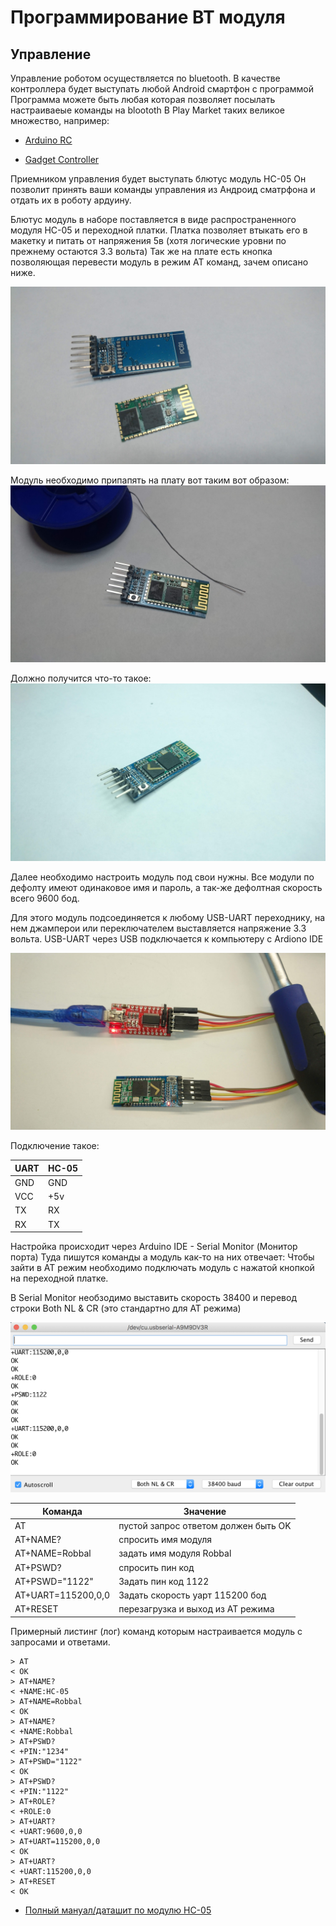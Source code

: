 Программирование BT модуля
===

Управление
---

Управление роботом осуществляется по bluetooth.
В качестве контроллера будет выступать любой Android смартфон с программой
Программа можете быть любая которая позволяет посылать настраиваеые команды на bloototh
В Play Market таких великое множество, например:

- [Arduino RC](https://play.google.com/store/apps/details?id=eu.jahnestacado.arduinorc)

- [Gadget Controller](https://play.google.com/store/apps/details?id=com.krio.gadgetcontroller)

Приемником управления будет выступать блютус модуль HC-05
Он позволит принять ваши команды управления из Андроид сматрфона и отдать их в роботу ардуину.

Блютус модуль в наборе поставляется в виде распространенного модуля HC-05 и переходной платки.
Платка позволяет втыкать его в макетку и питать от напряжения 5в (хотя логические уровни по прежнему остаются 3.3 вольта)
Так же на плате есть кнопка позволяющая перевести модуль в режим AT команд, зачем описано ниже.

![Image](https://raw.githubusercontent.com/minsk-hackerspace/Robbal/master/images/DSC_8933.jpg)

Модуль необходимо припапять на плату вот таким вот образом:
![Image](https://raw.githubusercontent.com/minsk-hackerspace/Robbal/master/images/DSC_8934.jpg)

Должно получится что-то такое:
![Image](https://raw.githubusercontent.com/minsk-hackerspace/Robbal/master/images/DSC_8984.jpg)

Далее необходимо настроить модуль под свои нужны. Все модули по дефолту имеют одинаковое имя и пароль, а так-же дефолтная скорость всего 9600 бод.

Для этого модуль подсоединяется к любому USB-UART переходнику, на нем джамперои или переключателем выставляется напряжение 3.3 вольта. USB-UART через USB подключается к компьютеру с Ardiono IDE

![Image](https://raw.githubusercontent.com/minsk-hackerspace/Robbal/master/images/DSC_8991.jpg)

Подключение такое:

UART | HC-05
--- | ---
GND | GND
VCC | +5v
TX | RX
RX | TX

Настройка происходит через Arduino IDE - Serial Monitor (Монитор порта) Туда пишутся команды а модуль как-то на них отвечает:
Чтобы зайти в AT режим необходимо подключать модуль с нажатой кнопкой на переходной платке.

В Serial Monitor необзодимо выставить скорость 38400 и перевод строки Both NL & CR (это стандартно для AT режима) 

![Image](https://raw.githubusercontent.com/minsk-hackerspace/Robbal/master/images/Screen_29.png)

Команда | Значение
--- | ---
AT | пустой запрос ответом должен быть OK
AT+NAME? | спросить имя модуля
AT+NAME=Robbal | задать имя модуля Robbal
AT+PSWD? | спросить пин код
AT+PSWD="1122" | Задать пин код 1122
AT+UART=115200,0,0 | Задать скорость уарт 115200 бод
AT+RESET | перезагрузка и выход из AT режима

Примерный листинг (лог) команд которым настраивается модуль с запросами и ответами.
```
> AT
< OK
> AT+NAME?
< +NAME:HC-05
> AT+NAME=Robbal
< OK
> AT+NAME?
< +NAME:Robbal
> AT+PSWD?
< +PIN:"1234"
> AT+PSWD="1122"
< OK
> AT+PSWD?
< +PIN:"1122"
> AT+ROLE?
< +ROLE:0
> AT+UART?
< +UART:9600,0,0
> AT+UART=115200,0,0
< OK
> AT+UART?
< +UART:115200,0,0
> AT+RESET
< OK
```

- [Полный мануал/даташит по модулю HC-05](http://www.electronicaestudio.com/docs/istd016A.pdf)
